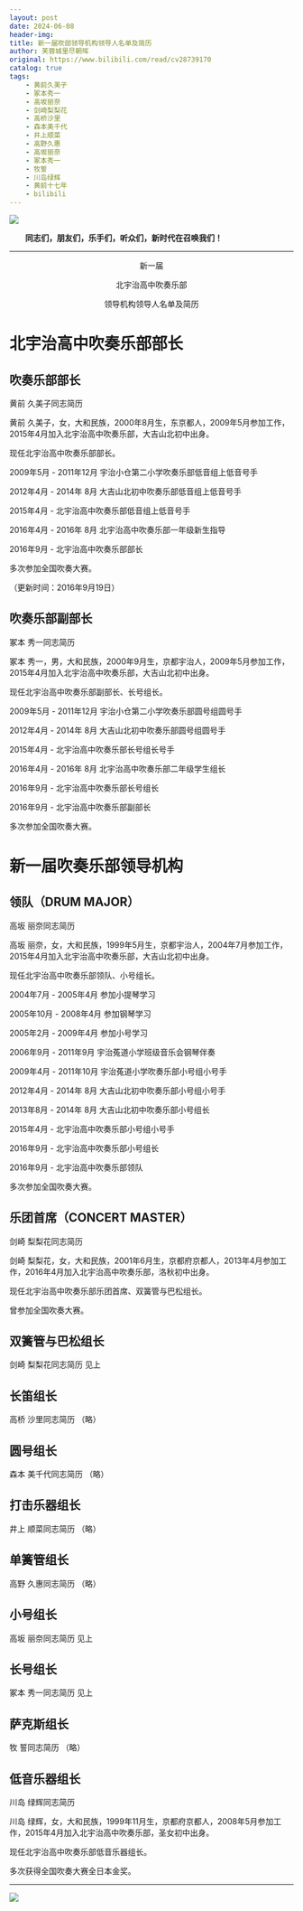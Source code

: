 ```yaml
---
layout: post
date: 2024-06-08
header-img: 
title: 新一届吹部领导机构领导人名单及简历
author: 芙蓉城里尽朝晖
original: https://www.bilibili.com/read/cv28739170
catalog: true
tags:
    - 黄前久美子
    - 冢本秀一
    - 高坂丽奈
    - 剑崎梨梨花
    - 高桥沙里
    - 森本美千代
    - 井上顺菜
    - 高野久惠
    - 高坂丽奈
    - 冢本秀一
    - 牧誓
    - 川岛绿辉
    - 黄前十七年
    - bilibili
---
```


![](https://hibikilogy.github.io/images/2024-06-08/QkFKUm0kOVdMMTFheF4_SA==.w658.h370.webp)

&emsp;&emsp;**同志们，朋友们，乐手们，听众们，新时代在召唤我们！**

* * *  

<span class="font-size-23"><center>新一届</center></span>

<span class="font-size-23"><center>北宇治高中吹奏乐部</center></span>

<span class="font-size-23"><center>领导机构领导人名单及简历</center></span> 



# 北宇治高中吹奏乐部部长

## 吹奏乐部部长

<span class="font-size-20">黄前 久美子同志简历</span>

黄前 久美子，女，大和民族，2000年8月生，东京都人，2009年5月参加工作，2015年4月加入北宇治高中吹奏乐部，大吉山北初中出身。

现任北宇治高中吹奏乐部部长。

2009年5月 - 2011年12月 宇治小仓第二小学吹奏乐部低音组上低音号手

2012年4月 - 2014年 8月 大吉山北初中吹奏乐部低音组上低音号手

2015年4月 - 北宇治高中吹奏乐部低音组上低音号手

2016年4月 - 2016年 8月 北宇治高中吹奏乐部一年级新生指导

2016年9月 - 北宇治高中吹奏乐部部长

多次参加全国吹奏大赛。

（更新时间：2016年9月19日）

## 吹奏乐部副部长

<span class="font-size-20">冢本 秀一同志简历</span>

冢本 秀一，男，大和民族，2000年9月生，京都宇治人，2009年5月参加工作，2015年4月加入北宇治高中吹奏乐部，大吉山北初中出身。

现任北宇治高中吹奏乐部副部长、长号组长。

2009年5月 - 2011年12月 宇治小仓第二小学吹奏乐部圆号组圆号手

2012年4月 - 2014年 8月 大吉山北初中吹奏乐部圆号组圆号手

2015年4月 - 北宇治高中吹奏乐部长号组长号手

2016年4月 - 2016年 8月 北宇治高中吹奏乐部二年级学生组长

2016年9月 - 北宇治高中吹奏乐部长号组长

2016年9月 - 北宇治高中吹奏乐部副部长

多次参加全国吹奏大赛。

# 新一届吹奏乐部领导机构

## 领队（DRUM MAJOR）

<span class="font-size-20">高坂 丽奈同志简历</span>

高坂 丽奈，女，大和民族，1999年5月生，京都宇治人，2004年7月参加工作，2015年4月加入北宇治高中吹奏乐部，大吉山北初中出身。

现任北宇治高中吹奏乐部领队、小号组长。

2004年7月 - 2005年4月 参加小提琴学习

2005年10月 - 2008年4月 参加钢琴学习

2005年2月 - 2009年4月 参加小号学习

2006年9月 - 2011年9月 宇治菟道小学班级音乐会钢琴伴奏

2009年4月 - 2011年10月 宇治菟道小学吹奏乐部小号组小号手

2012年4月 - 2014年 8月 大吉山北初中吹奏乐部小号组小号手

2013年8月 - 2014年 8月 大吉山北初中吹奏乐部小号组长

2015年4月 - 北宇治高中吹奏乐部小号组小号手

2016年9月 - 北宇治高中吹奏乐部小号组长

2016年9月 - 北宇治高中吹奏乐部领队

多次参加全国吹奏大赛。

## 乐团首席（CONCERT MASTER）

<span class="font-size-20">剑崎 梨梨花同志简历</span>

剑崎 梨梨花，女，大和民族，2001年6月生，京都府京都人，2013年4月参加工作，2016年4月加入北宇治高中吹奏乐部，洛秋初中出身。

现任北宇治高中吹奏乐部乐团首席、双簧管与巴松组长。

曾参加全国吹奏大赛。

## 双簧管与巴松组长

<span class="font-size-20">剑崎 梨梨花同志简历</span>  见上

## 长笛组长

<span class="font-size-20">高桥 沙里同志简历</span>  （略）

## 圆号组长

<span class="font-size-20">森本 美千代同志简历</span>  （略）

## 打击乐器组长

<span class="font-size-20">井上 顺菜同志简历</span>  （略）

## 单簧管组长

<span class="font-size-20">高野 久惠同志简历</span>  （略）

## 小号组长

<span class="font-size-20">高坂 丽奈同志简历</span>  见上

## 长号组长

<span class="font-size-20">冢本 秀一同志简历</span>  见上

## 萨克斯组长

<span class="font-size-20">牧 誓同志简历</span>  （略）

## 低音乐器组长

<span class="font-size-20">川岛 绿辉同志简历</span>

川岛 绿辉，女，大和民族，1999年11月生，京都府京都人，2008年5月参加工作，2015年4月加入北宇治高中吹奏乐部，圣女初中出身。

现任北宇治高中吹奏乐部低音乐器组长。

多次获得全国吹奏大赛全日本金奖。

* * *

![](https://hibikilogy.github.io/images/2024-07-24/北宇治吹奏乐部声部长会议5.png)